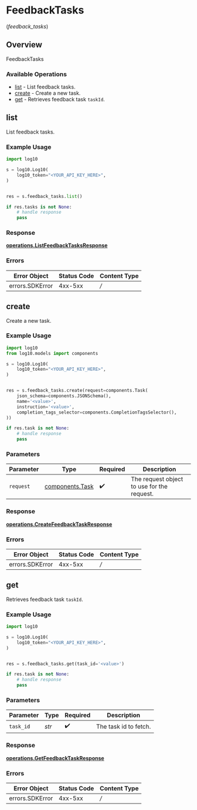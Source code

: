 # FeedbackTasks
(*feedback_tasks*)

## Overview

FeedbackTasks

### Available Operations

* [list](#list) - List feedback tasks.
* [create](#create) - Create a new task.
* [get](#get) - Retrieves feedback task `taskId`.

## list

List feedback tasks.

### Example Usage

```python
import log10

s = log10.Log10(
    log10_token="<YOUR_API_KEY_HERE>",
)


res = s.feedback_tasks.list()

if res.tasks is not None:
    # handle response
    pass

```


### Response

**[operations.ListFeedbackTasksResponse](../../models/operations/listfeedbacktasksresponse.md)**
### Errors

| Error Object    | Status Code     | Content Type    |
| --------------- | --------------- | --------------- |
| errors.SDKError | 4xx-5xx         | */*             |

## create

Create a new task.

### Example Usage

```python
import log10
from log10.models import components

s = log10.Log10(
    log10_token="<YOUR_API_KEY_HERE>",
)


res = s.feedback_tasks.create(request=components.Task(
    json_schema=components.JSONSchema(),
    name='<value>',
    instruction='<value>',
    completion_tags_selector=components.CompletionTagsSelector(),
))

if res.task is not None:
    # handle response
    pass

```

### Parameters

| Parameter                                          | Type                                               | Required                                           | Description                                        |
| -------------------------------------------------- | -------------------------------------------------- | -------------------------------------------------- | -------------------------------------------------- |
| `request`                                          | [components.Task](../../models/components/task.md) | :heavy_check_mark:                                 | The request object to use for the request.         |


### Response

**[operations.CreateFeedbackTaskResponse](../../models/operations/createfeedbacktaskresponse.md)**
### Errors

| Error Object    | Status Code     | Content Type    |
| --------------- | --------------- | --------------- |
| errors.SDKError | 4xx-5xx         | */*             |

## get

Retrieves feedback task `taskId`.

### Example Usage

```python
import log10

s = log10.Log10(
    log10_token="<YOUR_API_KEY_HERE>",
)


res = s.feedback_tasks.get(task_id='<value>')

if res.task is not None:
    # handle response
    pass

```

### Parameters

| Parameter             | Type                  | Required              | Description           |
| --------------------- | --------------------- | --------------------- | --------------------- |
| `task_id`             | *str*                 | :heavy_check_mark:    | The task id to fetch. |


### Response

**[operations.GetFeedbackTaskResponse](../../models/operations/getfeedbacktaskresponse.md)**
### Errors

| Error Object    | Status Code     | Content Type    |
| --------------- | --------------- | --------------- |
| errors.SDKError | 4xx-5xx         | */*             |
